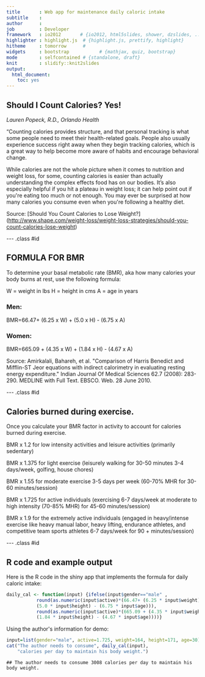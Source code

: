```yaml
---
title       : Web app for maintenance daily caloric intake
subtitle    : 
author      : 
job         : Developer
framework   : io2012       # {io2012, html5slides, shower, dzslides, ...}
highlighter : highlight.js  # {highlight.js, prettify, highlight}
hitheme     : tomorrow      # 
widgets     : bootstrap           # {mathjax, quiz, bootstrap}
mode        : selfcontained # {standalone, draft}
knit        : slidify::knit2slides
output: 
  html_document: 
    toc: yes
---
```


## Should I Count Calories? Yes!

*Lauren Popeck, R.D., Orlando Health*

“Counting calories provides structure, and that personal tracking is what some people need to meet their health-related goals. People also usually experience success right away when they begin tracking calories, which is a great way to help become more aware of habits and encourage behavioral change.

While calories are not the whole picture when it comes to nutrition and weight loss, for some, counting calories is easier than actually understanding the complex effects food has on our bodies. It’s also especially helpful if you hit a plateau in weight loss; it can help point out if you're eating too much or not enough. You may ever be surprised at how many calories you consume even when you're following a healthy diet.

Source: [Should You Count Calories to Lose Weight?] (http://www.shape.com/weight-loss/weight-loss-strategies/should-you-count-calories-lose-weight)

--- .class #id 

## FORMULA FOR BMR

To determine your basal metabolic rate (BMR), aka how many calories your body burns at rest, use the following formula:

W = weight in lbs
H = height in cms
A = age in years

### Men: 
BMR=66.47+ (6.25 x W) + (5.0 x H) - (6.75 x A)
### Women: 
BMR=665.09 + (4.35 x W) + (1.84 x H) - (4.67 x A)


Source: Amirkalali, Bahareh, et al. "Comparison of Harris Benedict and Mifflin-ST Jeor equations with indirect calorimetry in evaluating resting energy expenditure." Indian Journal Of Medical Sciences 62.7 (2008): 283-290. MEDLINE with Full Text. EBSCO. Web. 28 June 2010. 

--- .class #id 

## Calories burned during exercise.

Once you calculate your BMR factor in activity to account for calories burned during exercise.

BMR x 1.2 for low intensity activities and leisure activities (primarily sedentary)

BMR x 1.375 for light exercise (leisurely walking for 30-50 minutes 3-4 days/week, golfing, house chores)

BMR x 1.55 for moderate exercise 3-5 days per week (60-70% MHR for 30-60 minutes/session)

BMR x 1.725 for active individuals (exercising 6-7 days/week at moderate to high intensity (70-85% MHR) for 45-60 minutes/session)

BMR x 1.9 for the extremely active individuals (engaged in heavy/intense exercise like heavy manual labor, heavy lifting, endurance athletes, and competitive team sports athletes 6-7 days/week for 90 + minutes/session)

--- .class #id 

## R code and example output

Here is the R code in the shiny app that implements the formula for daily caloric intake:


```r
daily_cal <- function(input) {ifelse(input$gender=="male" , 
           round(as.numeric(input$active)*(66.47+ (6.25 * input$weight) + 
           (5.0 * input$height) - (6.75 * input$age))),
           round(as.numeric(input$active)*(665.09 + (4.35 * input$weight) + 
           (1.84 * input$height) - (4.67 * input$age))))}
```

Using the author's information for demo:


```r
input=list(gender="male", active=1.725, weight=164, height=171, age=30)
cat("The author needs to consume", daily_cal(input), 
    "calories per day to maintain his body weight.")
```

```
## The author needs to consume 3008 calories per day to maintain his body weight.
```
